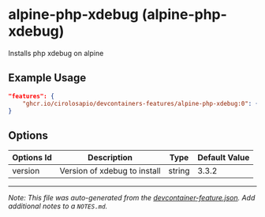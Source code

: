
# alpine-php-xdebug (alpine-php-xdebug)

Installs php xdebug on alpine

## Example Usage

```json
"features": {
    "ghcr.io/cirolosapio/devcontainers-features/alpine-php-xdebug:0": {}
}
```

## Options

| Options Id | Description | Type | Default Value |
|-----|-----|-----|-----|
| version | Version of xdebug to install | string | 3.3.2 |



---

_Note: This file was auto-generated from the [devcontainer-feature.json](https://github.com/cirolosapio/devcontainers-features/blob/main/src/alpine-php-xdebug/devcontainer-feature.json).  Add additional notes to a `NOTES.md`._
